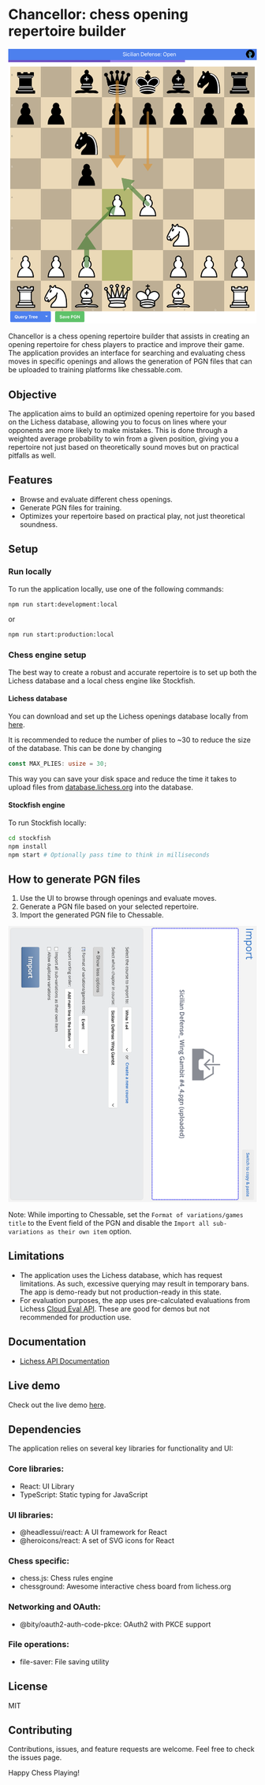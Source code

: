 # Chancellor: chess opening repertoire builder

![UI Interface](docs/ui.png)

Chancellor is a chess opening repertoire builder that assists in creating an opening repertoire for chess players to
practice and improve their game. The application provides an interface for searching and evaluating chess moves in
specific openings and allows the generation of PGN files that can be uploaded to training platforms like chessable.com.

## Objective

The application aims to build an optimized opening repertoire for you based on the Lichess database, allowing you to
focus on lines where your opponents are more likely to make mistakes. This is done through a weighted average
probability to win from a given position, giving you a repertoire not just based on theoretically sound moves but on
practical pitfalls as well.

## Features

- Browse and evaluate different chess openings.
- Generate PGN files for training.
- Optimizes your repertoire based on practical play, not just theoretical soundness.

## Setup

### Run locally

To run the application locally, use one of the following commands:

```bash
npm run start:development:local
```

or

```bash
npm run start:production:local
```

### Chess engine setup

The best way to create a robust and accurate repertoire is to set up both the Lichess database and a local chess engine
like Stockfish.

#### Lichess database

You can download and set up the Lichess openings database locally from
[here](https://github.com/lichess-org/lila-openingexplorer).

It is recommended to reduce the number of plies to ~30 to reduce the size of the database. This can be done by changing
```rs
const MAX_PLIES: usize = 30;
```
This way you can save your disk space and reduce the time it takes to upload files from 
[database.lichess.org](https://database.lichess.org/) into the database.

#### Stockfish engine

To run Stockfish locally:

```bash
cd stockfish
npm install
npm start # Optionally pass time to think in milliseconds
```

## How to generate PGN files

1. Use the UI to browse through openings and evaluate moves.
2. Generate a PGN file based on your selected repertoire.
3. Import the generated PGN file to Chessable.

![Chessable Import](docs/chessable.png)

Note: While importing to Chessable, set the `Format of variations/games title` to the Event field of the PGN and disable
the `Import all sub-variations as their own item` option.

## Limitations

- The application uses the Lichess database, which has request limitations. As such, excessive querying may result in
  temporary bans. The app is demo-ready but not production-ready in this state.
- For evaluation purposes, the app uses pre-calculated evaluations from Lichess
  [Cloud Eval API](https://lichess.org/api#tag/Analysis). These are good for demos but not recommended for production
  use.

## Documentation

- [Lichess API Documentation](https://lichess.org/api)

## Live demo

Check out the live demo [here](https://bonkin.github.io/chancellor/).

## Dependencies

The application relies on several key libraries for functionality and UI:

### Core libraries:

- React: UI Library
- TypeScript: Static typing for JavaScript

### UI libraries:

- @headlessui/react: A UI framework for React
- @heroicons/react: A set of SVG icons for React

### Chess specific:

- chess.js: Chess rules engine
- chessground: Awesome interactive chess board from lichess.org

### Networking and OAuth:

- @bity/oauth2-auth-code-pkce: OAuth2 with PKCE support

### File operations:

- file-saver: File saving utility

## License

MIT

## Contributing

Contributions, issues, and feature requests are welcome. Feel free to check the issues page.

Happy Chess Playing!
